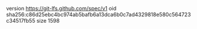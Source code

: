 version https://git-lfs.github.com/spec/v1
oid sha256:c86d25ebc4bc974ab5bafb6a13dca6b0c7ad4329818e580c564723c34517fb55
size 1598
